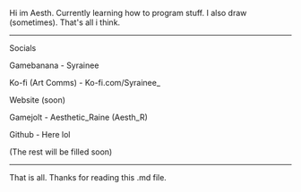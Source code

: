 Hi im Aesth.
Currently learning how to program stuff. I also draw (sometimes).
That's all i think.

----------------------------------
Socials 

Gamebanana - Syrainee

Ko-fi (Art Comms) - Ko-fi.com/Syrainee_

Website (soon)

Gamejolt - Aesthetic_Raine (Aesth_R)

Github - Here lol

(The rest will be filled soon)

---------------------------------

That is all. Thanks for reading this .md file.
